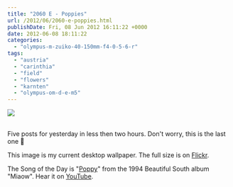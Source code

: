 ```yaml
---
title: "2060 E - Poppies"
url: /2012/06/2060-e-poppies.html
publishDate: Fri, 08 Jun 2012 16:11:22 +0000
date: 2012-06-08 18:11:22
categories: 
  - "olympus-m-zuiko-40-150mm-f4-0-5-6-r"
tags: 
  - "austria"
  - "carinthia"
  - "field"
  - "flowers"
  - "karnten"
  - "olympus-om-d-e-m5"
---
```

<div class="container">
<div class="center"><a target="_blank" href="https://d25zfm9zpd7gm5.cloudfront.net/1200x1200/2012/20120607_153251_lr_plain.jpg"><img src="https://d25zfm9zpd7gm5.cloudfront.net/0600x0600/2012/20120607_153251_lr_plain.jpg" /></a></div>
</div>
<br />

Five posts for yesterday in less then two hours. Don't worry, this is the last one 🙂

 This image is my current desktop wallpaper. The full size is on <a href="http://www.flickr.com/photos/amanessinger/7164513897/sizes/o/in/photostream/" target="_blank">Flickr</a>.

The Song of the Day is "<a href="http://www.lyricsmode.com/lyrics/b/beautiful_south/poppy.html" target="_blank">Poppy</a>" from the 1994 Beautiful South album "Miaow". Hear it on <a href="http://www.youtube.com/watch?v=CBhFW8jJTQY&feature=related" target="_blank">YouTube</a>.
